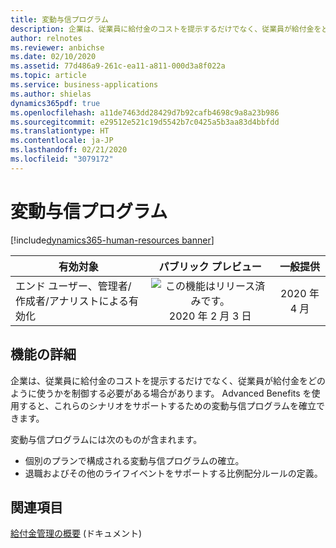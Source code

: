 ```yaml
---
title: 変動与信プログラム
description: 企業は、従業員に給付金のコストを提示するだけでなく、従業員が給付金をどのように使うかを制御する必要がある場合があります。 Advanced Benefits を使用すると、これらのシナリオをサポートするための変動与信プログラムを確立できます。
author: relnotes
ms.reviewer: anbichse
ms.date: 02/10/2020
ms.assetid: 77d486a9-261c-ea11-a811-000d3a8f022a
ms.topic: article
ms.service: business-applications
ms.author: shielas
dynamics365pdf: true
ms.openlocfilehash: a11de7463dd28429d7b92cafb4698c9a8a23b986
ms.sourcegitcommit: e29512e521c19d5542b7c0425a5b3aa83d4bbfdd
ms.translationtype: HT
ms.contentlocale: ja-JP
ms.lasthandoff: 02/21/2020
ms.locfileid: "3079172"
---
```

# <a name="flex-credit-programs"></a>変動与信プログラム
[!include[dynamics365-human-resources banner](../includes/dynamics365-human-resources.md)]

| 有効対象    |  パブリック プレビュー | 一般提供 | 
| ---------- | :----------: |:----------: |
|エンド ユーザー、管理者/作成者/アナリストによる有効化|![この機能はリリース済みです。](/dynamics365-release-plan/media/green-checkmark.png "この機能はリリース済みです。") 2020 年 2 月 3 日| 2020 年 4 月|






## <a name="feature-details"></a>機能の詳細
<!--feature detail start -->
企業は、従業員に給付金のコストを提示するだけでなく、従業員が給付金をどのように使うかを制御する必要がある場合があります。 Advanced Benefits を使用すると、これらのシナリオをサポートするための変動与信プログラムを確立できます。 

変動与信プログラムには次のものが含まれます。

- 個別のプランで構成される変動与信プログラムの確立。
- 退職およびその他のライフイベントをサポートする比例配分ルールの定義。
<!--feature detail end -->










## <a name="see-also"></a>関連項目

[給付金管理の概要](https://docs.microsoft.com/dynamics365/human-resources/hr-benefits-management-overview) (ドキュメント)

